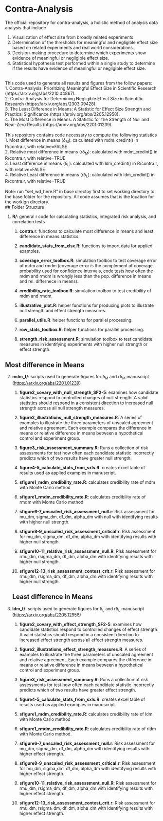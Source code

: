 # Contra-Analysis 
The official repository for contra-analysis, a holistic method of analysis data analysis that include
1. Visualization of effect size from broadly related experiments
2. Determination of the thresholds for meaningful and negligible effect size based on related experiments and real world considerations.
3. Decision-making procedure to determine which experiments show evidence of meaningful or negligible effect size.
4. Statistical hypothesis test performed within a single study to determine if the results have evidence of meaningful or negligible effect size.
<br>
This code used to generate all results and figures from the follow papers:<br>
1. Contra-Analysis: Prioritizing Meaningful Effect Size in Scientific Research (https://arxiv.org/abs/2210.04867).<br>
2. Contra-Analysis for Determining Negligible Effect Size in Scientific Research (https://arxiv.org/abs/2303.09428).<br>
3. The Least Difference in Means: A Statistic for Effect Size Strength and Practical Significance (https://arxiv.org/abs/2205.12958).<br>
4. The Most Difference in Means: A Statistic for the Strength of Null and Near-Zero Results (https://arxiv.org/abs/2201.01239).<br>
<br>
This repository contains code necessary to compute the following statistics <br>
1. Most difference in means (&delta;<sub>M</sub>): calculated with mdm_credint() in R/contra.r, with relative=FALSE <br>
2. Relative most difference in means (r&delta;<sub>M</sub>): calculated with mdm_credint() in R/contra.r, with relative=TRUE <br>
3. Least difference in means (&delta;<sub>L</sub>): calculated with ldm_credint() in R/contra.r, with relative=FALSE <br>
4. Relative Least difference in means (r&delta;<sub>L</sub>): calculated with ldm_credint() in R/contra.r, with relative=TRUE <br>
<br>
Note: run "set_wd_here.R" in base directoy first to set working directory to the base folder for the repository. All code assumes that is the location for the workign directory.
<br>
## Folder Structure <br>
  
1. __R/__: general r code for calculating statistics, integrated risk analysis, and correlation tests
   
   1. __contra.r__: functions to calculate most difference in means and least difference in means statistics.
   
   2. __candidate_stats_from_xlsx.R__: functions to import data for applied examples.
   
   3. __coverage_error_toolbox.R__: simulation toolbox to test coverage error of mdm and rmdm (coverage error is the complement of coverage probability used for confidence intervals, code tests how often the mdm and rmdm is wrongly less than the pop. difference in means and rel. differnece in means).
   
   4. __credibility_rate_toolbox.R__: simulation toolbox to test credibility of mdm and rmdm.
   
   5. __illustrative_plot.R__: helper functions for producing plots to illustrate null strength and effect strength measures.
   
   6. __parallel_utils.R__: helper functions for parallel processing.
   
   7. __row_stats_toolbox.R__: helper functions for parallel processing.
   
   8. __strength_risk_assessment.R__: simulation toolbox to test candidate measures in identifying experiments with higher null strength or effect strength.
## Most difference in Means 
2. __mdm_t/__: scripts used to generate figures for &delta;<sub>M</sub> and r&delta;<sub>M</sub> manuscript (https://arxiv.org/abs/2201.01239)
   
   1. __figure2_covary_with_null_strength_SF2-5__: examines how candidate statistics respond to controlled changes of null strength. A valid statistics should respond in a consistent direction to increased null strength across all null strength measures.
   
   2. __figure2_illustrations_null_strength_measures.R__: A series of examples to illustrate the three parameters of unscaled agreement and relative agreement. Each example compares the difference in means or relative difference in means between a hypothetical control and experiment group.
   
   3. __figure3_risk_assessment_summary.R__: Runs a collection of risk assessments for test how often each candidate statistic incorrectly predicts which of two results have greater null strength.
   
   4. __figure4-5_calculate_stats_from_sxls.R__: creates excel table of results used as applied examples in manuscript.
   
   5. __sfigure1_mdm_credibility_rate.R__: calculates credibility rate of mdm with Monte Carlo method
   
   6. __sfigure1_rmdm_credibility_rate.R__: calculates credibility rate of rmdm with Monte Carlo method.
   
   7. __sfigure6-7_unscaled_risk_assessment_null.r__: Risk assessment for mu_dm, sigma_dm, df_dm, alpha_dm with null with identifying results with higher null strength.
   
   8. __sfigure8-9_unscaled_risk_assessment_critical.r__: Risk assessment for mu_dm, sigma_dm, df_dm, alpha_dm with identifying results with higher null strength.
   
   9. __sfigure10-11_relative_risk_assessment_null.R__: Risk assessment for rmu_dm, rsigma_dm, df_dm, alpha_dm with identifying results with higher null strength.
   
   10. __sfigure12-13_risk_assessment_contest_crit.r__: Risk assessment for rmu_dm, rsigma_dm, df_dm, alpha_dm with identifying results with higher null strength.

   
   ## Least difference in Means 
3. __ldm_t/__: scripts used to generate figures for &delta;<sub>L</sub> and r&delta;<sub>L</sub> manuscript (https://arxiv.org/abs/2205.12958)
   
   1. __figure2_covary_with_effect_strength_SF2-5__: examines how candidate statistics respond to controlled changes of effect strength. A valid statistics should respond in a consistent direction to increased effect strength across all effect strength measures.
   
   2. __figure2_illustrations_effect_strength_measures.R__: A series of examples to illustrate the three parameters of unscaled agreement and relative agreement. Each example compares the difference in means or relative difference in means between a hypothetical control and experiment group.
   
   3. __figure3_risk_assessment_summary.R__: Runs a collection of risk assessments for test how often each candidate statistic incorrectly predicts which of two results have greater effect strength.
   
   4. __figure4-5_calculate_stats_from_sxls.R__: creates excel table of results used as applied examples in manuscript.
   
   5. __sfigure1_mdm_credibility_rate.R__: calculates credibility rate of ldm with Monte Carlo method
   
   6. __sfigure1_rmdm_credibility_rate.R__: calculates credibility rate of rldm with Monte Carlo method.
   
   7. __sfigure6-7_unscaled_risk_assessment_null.r__: Risk assessment for mu_dm, sigma_dm, df_dm, alpha_dm with identifying results with higher effect strength.
   
   8. __sfigure8-9_unscaled_risk_assessment_critical.r__: Risk assessment for mu_dm, sigma_dm, df_dm, alpha_dm with identifying results with higher effect strength.
   
   9. __sfigure10-11_relative_risk_assessment_null.R__: Risk assessment for rmu_dm, rsigma_dm, df_dm, alpha_dm with identifying results with higher effect strength.
   
   10. __sfigure12-13_risk_assessment_contest_crit.r__: Risk assessment for rmu_dm, rsigma_dm, df_dm, alpha_dm with identifying results with higher effect strength.

